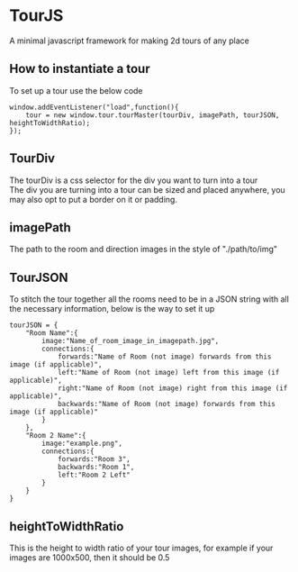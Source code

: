 # TourJS

A minimal javascript framework for making 2d tours of any place

## How to instantiate a tour

To set up a tour use the below code
```
window.addEventListener("load",function(){
	tour = new window.tour.tourMaster(tourDiv, imagePath, tourJSON, heightToWidthRatio);
});
```

## TourDiv

The tourDiv is a css selector for the div you want to turn into a tour  
The div you are turning into a tour can be sized and placed anywhere, you may also opt to put a border on it or padding.

## imagePath

The path to the room and direction images in the style of "./path/to/img"

## TourJSON

To stitch the tour together all the rooms need to be in a JSON string with all the necessary information, below is the way to set it up

```
tourJSON = {
	"Room Name":{
		image:"Name_of_room_image_in_imagepath.jpg",
		connections:{
			forwards:"Name of Room (not image) forwards from this image (if applicable)",
			left:"Name of Room (not image) left from this image (if applicable)",
			right:"Name of Room (not image) right from this image (if applicable)",
			backwards:"Name of Room (not image) forwards from this image (if applicable)"
		}
	},
	"Room 2 Name":{
		image:"example.png",
		connections:{
			forwards:"Room 3",
			backwards:"Room 1",
			left:"Room 2 Left"
		}
	}
}
```

## heightToWidthRatio

This is the height to width ratio of your tour images, for example if your images are 1000x500, then it should be 0.5
